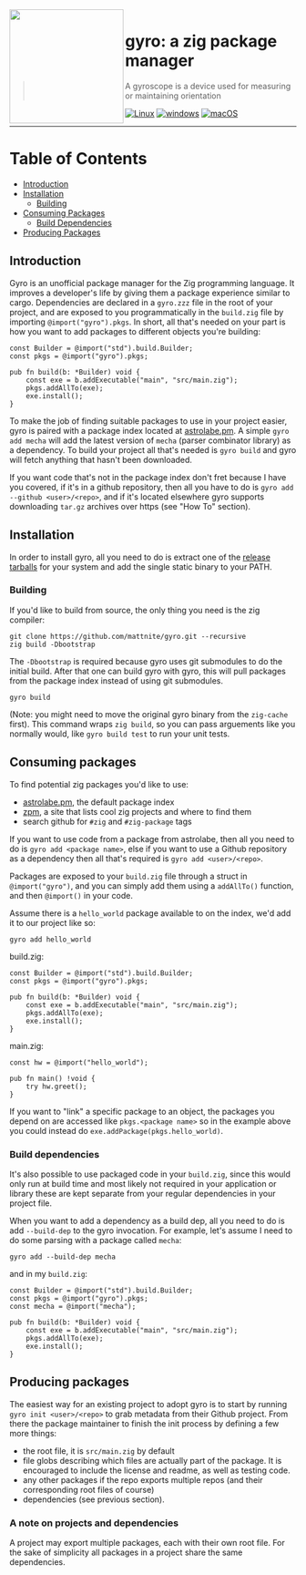 <img align="left" width="200" height="200" src="img/logo.gif">

# gyro: a zig package manager

> A gyroscope is a device used for measuring or maintaining orientation

[![Linux](https://github.com/mattnite/gyro/workflows/Linux/badge.svg)](https://github.com/mattnite/gyro/actions?query=workflow%3ALinux) [![windows](https://github.com/mattnite/gyro/workflows/windows/badge.svg)](https://github.com/mattnite/gyro/actions?query=workflow%3Awindows) [![macOS](https://github.com/mattnite/gyro/workflows/macOS/badge.svg)](https://github.com/mattnite/gyro/actions?query=workflow%3AmacOS)

---

Table of Contents
=================
  * [Introduction](#introduction)
  * [Installation](#installation)
    * [Building](#building)
  * [Consuming Packages](#consuming-packages)
    * [Build Dependencies](#build-dependencies)
  * [Producing Packages](#producing-packages)

## Introduction

Gyro is an unofficial package manager for the Zig programming language.
It improves a developer's life by giving them a package experience similar to cargo.
Dependencies are declared in a `gyro.zzz` file in the root of your project, and are exposed to you programmatically in the `build.zig` file by importing `@import("gyro").pkgs`.
In short, all that's needed on your part is how you want to add packages to different objects you're building:

```zig
const Builder = @import("std").build.Builder;
const pkgs = @import("gyro").pkgs;

pub fn build(b: *Builder) void {
    const exe = b.addExecutable("main", "src/main.zig");
    pkgs.addAllTo(exe);
    exe.install();
}
```

To make the job of finding suitable packages to use in your project easier, gyro is paired with a package index located at [astrolabe.pm](https://astrolabe.pm).
A simple `gyro add mecha` will add the latest version of `mecha` (parser combinator library) as a dependency.
To build your project all that's needed is `gyro build` and gyro will fetch anything that hasn't been downloaded.

If you want code that's not in the package index don't fret because I have you covered, if it's in a github repository, then all you have to do is `gyro add --github <user>/<repo>`, and if it's located elsewhere gyro supports downloading `tar.gz` archives over https (see "How To" section).

## Installation

In order to install gyro, all you need to do is extract one of the [release tarballs](https://github.com/mattnite/gyro/releases) for your system and add the single static binary to your PATH.

### Building

If you'd like to build from source, the only thing you need is the zig compiler:

```
git clone https://github.com/mattnite/gyro.git --recursive
zig build -Dbootstrap
```

The `-Dbootstrap` is required because gyro uses git submodules to do the initial build. 
After that one can build gyro with gyro, this will pull packages from the package index instead of using git submodules.

```
gyro build
```

(Note: you might need to move the original gyro binary from the `zig-cache` first).
This command wraps `zig build`, so you can pass arguements like you normally would, like `gyro build test` to run your unit tests.

## Consuming packages

To find potential zig packages you'd like to use:
- [astrolabe.pm](https://astrolabe.pm), the default package index
- [zpm](https://zpm.random-projects.net), a site that lists cool zig projects and where to find them
- search github for `#zig` and `#zig-package` tags

If you want to use code from a package from astrolabe, then all you need to do is `gyro add <package name>`, else if you want to use a Github repository as a dependency then all that's required is `gyro add <user>/<repo>`.

Packages are exposed to your `build.zig` file through a struct in `@import("gyro")`, and you can simply add them using a `addAllTo()` function, and then `@import()` in your code.

Assume there is a `hello_world` package available to on the index, we'd add it to our project like so:

```
gyro add hello_world
```

build.zig:

```zig
const Builder = @import("std").build.Builder;
const pkgs = @import("gyro").pkgs;

pub fn build(b: *Builder) void {
    const exe = b.addExecutable("main", "src/main.zig");
    pkgs.addAllTo(exe);
    exe.install();
}
``` 

main.zig:

```zig
const hw = @import("hello_world");

pub fn main() !void {
    try hw.greet();
}
```

If you want to "link" a specific package to an object, the packages you depend on are accessed like `pkgs.<package name>` so in the example above you could instead do `exe.addPackage(pkgs.hello_world)`.

### Build dependencies

It's also possible to use packaged code in your `build.zig`, since this would only run at build time and most likely not required in your application or library these are kept separate from your regular dependencies in your project file.

When you want to add a dependency as a build dep, all you need to do is add `--build-dep` to the gyro invocation. 
For example, let's assume I need to do some parsing with a package called `mecha`:

```
gyro add --build-dep mecha
```

and in my `build.zig`:

```zig
const Builder = @import("std").build.Builder;
const pkgs = @import("gyro").pkgs;
const mecha = @import("mecha");

pub fn build(b: *Builder) void {
    const exe = b.addExecutable("main", "src/main.zig");
    pkgs.addAllTo(exe);
    exe.install();
}
```

## Producing packages

The easiest way for an existing project to adopt gyro is to start by running `gyro init <user>/<repo>` to grab metadata from their Github project.
From there the package maintainer to finish the init process by defining a few more things:
- the root file, it is `src/main.zig` by default
- file globs describing which files are actually part of the package. It is encouraged to include the license and readme, as well as testing code.
- any other packages if the repo exports multiple repos (and their corresponding root files of course)
- dependencies (see previous section).

### A note on projects and dependencies

A project may export multiple packages, each with their own root file.
For the sake of simplicity all packages in a project share the same dependencies.

